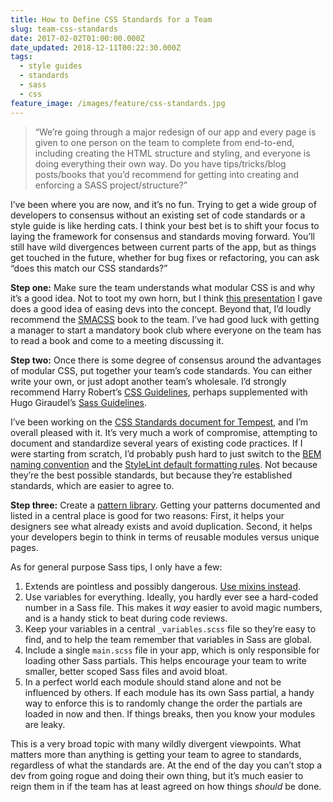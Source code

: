 ```yaml
---
title: How to Define CSS Standards for a Team
slug: team-css-standards
date: 2017-02-02T01:00:00.000Z
date_updated: 2018-12-11T00:22:30.000Z
tags:
  - style guides
  - standards
  - sass
  - css
feature_image: /images/feature/css-standards.jpg
---
```


> “We’re going through a major redesign of our app and every page is given to one person on the team to complete from end-to-end, including creating the HTML structure and styling, and everyone is doing everything their own way. Do you have tips/tricks/blog posts/books that you’d recommend for getting into creating and enforcing a SASS project/structure?”

I’ve been where you are now, and it’s no fun. Trying to get a wide group of developers to consensus without an existing set of code standards or a style guide is like herding cats. I think your best bet is to shift your focus to laying the framework for consensus and standards moving forward. You’ll still have wild divergences between current parts of the app, but as things get touched in the future, whether for bug fixes or refactoring, you can ask “does this match our CSS standards?”

**Step one:** Make sure the team understands what modular CSS is and why it’s a good idea. Not to toot my own horn, but I think [this presentation](https://youtu.be/Ty5jtMZXbmk) I gave does a good idea of easing devs into the concept. Beyond that, I’d loudly recommend the [SMACSS](https://smacss.com/) book to the team. I’ve had good luck with getting a manager to start a mandatory book club where everyone on the team has to read a book and come to a meeting discussing it.

**Step two:** Once there is some degree of consensus around the advantages of modular CSS, put together your team’s code standards. You can either write your own, or just adopt another team’s wholesale. I’d strongly recommend Harry Robert’s [CSS Guidelines](http://cssguidelin.es/), perhaps supplemented with Hugo Giraudel’s [Sass Guidelines](https://sass-guidelin.es/).

I’ve been working on the [CSS Standards document for Tempest](https://github.com/saymedia/css-standards), and I’m overall pleased with it. It’s very much a work of compromise, attempting to document and standardize several years of existing code practices. If I were starting from scratch, I’d probably push hard to just switch to the [BEM naming convention](http://getbem.com/naming/) and the [StyleLint default formatting rules](https://github.com/stylelint/stylelint-config-standard). Not because they’re the best possible standards, but because they’re established standards, which are easier to agree to.

**Step three:** Create a [pattern library](http://styleguides.io/). Getting your patterns documented and listed in a central place is good for two reasons: First, it helps your designers see what already exists and avoid duplication. Second, it helps your developers begin to think in terms of reusable modules versus unique pages.

As for general purpose Sass tips, I only have a few:

1. Extends are pointless and possibly dangerous. [Use mixins instead](http://csswizardry.com/2016/02/mixins-better-for-performance/).
2. Use variables for everything. Ideally, you hardly ever see a hard-coded number in a Sass file. This makes it _way_ easier to avoid magic numbers, and is a handy stick to beat during code reviews.
3. Keep your variables in a central `_variables.scss` file so they’re easy to find, and to help the team remember that variables in Sass are global.
4. Include a single `main.scss` file in your app, which is only responsible for loading other Sass partials. This helps encourage your team to write smaller, better scoped Sass files and avoid bloat.
5. In a perfect world each module should stand alone and not be influenced by others. If each module has its own Sass partial, a handy way to enforce this is to randomly change the order the partials are loaded in now and then. If things breaks, then you know your modules are leaky.

This is a very broad topic with many wildly divergent viewpoints. What matters more than anything is getting your team to agree to standards, regardless of what the standards are. At the end of the day you can’t stop a dev from going rogue and doing their own thing, but it’s much easier to reign them in if the team has at least agreed on how things _should_ be done.
